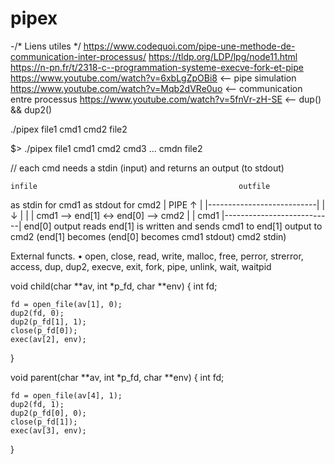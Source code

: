 # pipex
-/* Liens utiles */
https://www.codequoi.com/pipe-une-methode-de-communication-inter-processus/
https://tldp.org/LDP/lpg/node11.html
https://n-pn.fr/t/2318-c--programmation-systeme-execve-fork-et-pipe
https://www.youtube.com/watch?v=6xbLgZpOBi8 <-- pipe simulation
https://www.youtube.com/watch?v=Mqb2dVRe0uo <-- communication entre processus
https://www.youtube.com/watch?v=5fnVr-zH-SE <-- dup() && dup2()


./pipex file1 cmd1 cmd2 file2

$> ./pipex file1 cmd1 cmd2 cmd3 ... cmdn file2

// each cmd needs a stdin (input) and returns an output (to stdout)

    infile                                             outfile
as stdin for cmd1                                 as stdout for cmd2
       |                        PIPE                        ↑
       |           |---------------------------|            |
       ↓             |                       |              |
      cmd1   -->    end[1]       ↔       end[0]   -->     cmd2
                     |                       |
            cmd1   |---------------------------|  end[0]
           output                             reads end[1]
         is written                          and sends cmd1
          to end[1]                          output to cmd2
       (end[1] becomes                      (end[0] becomes
        cmd1 stdout)                           cmd2 stdin)

External functs.
• open, close, read, write, malloc, free, perror, strerror, access, dup, dup2, execve, exit, fork, pipe, unlink, wait, waitpid

void	child(char **av, int *p_fd, char **env)
{
	int		fd;

	fd = open_file(av[1], 0);
	dup2(fd, 0);
	dup2(p_fd[1], 1);
	close(p_fd[0]);
	exec(av[2], env);
}

void	parent(char **av, int *p_fd, char **env)
{
	int		fd;

	fd = open_file(av[4], 1);
	dup2(fd, 1);
	dup2(p_fd[0], 0);
	close(p_fd[1]);
	exec(av[3], env);
}
